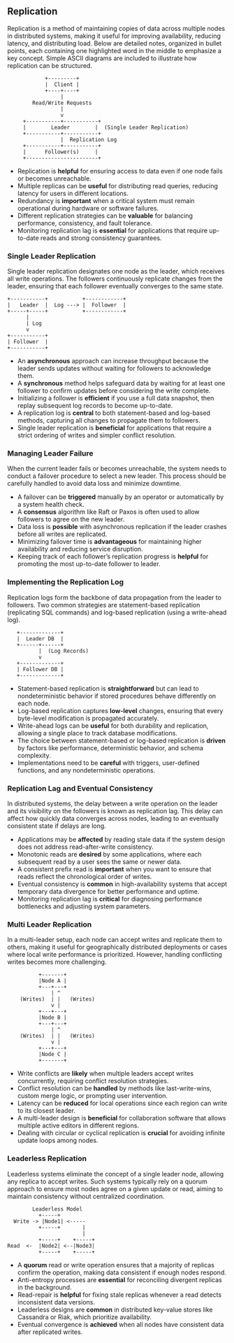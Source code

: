 ## Replication

Replication is a method of maintaining copies of data across multiple nodes in distributed systems, making it useful for improving availability, reducing latency, and distributing load. Below are detailed notes, organized in bullet points, each containing one highlighted word in the middle to emphasize a key concept. Simple ASCII diagrams are included to illustrate how replication can be structured.

```
            +---------+
            |  Client |
            +----+----+
                 |
        Read/Write Requests
                 |
                 v
     +-----------+-----------+     
     |        Leader        |  (Single Leader Replication)
     +-----------+-----------+
                 |  Replication Log
     +-----------+-----------+
     |      Follower(s)     |
     +-----------------------+
```

- Replication is **helpful** for ensuring access to data even if one node fails or becomes unreachable.  
- Multiple replicas can be **useful** for distributing read queries, reducing latency for users in different locations.  
- Redundancy is **important** when a critical system must remain operational during hardware or software failures.  
- Different replication strategies can be **valuable** for balancing performance, consistency, and fault tolerance.  
- Monitoring replication lag is **essential** for applications that require up-to-date reads and strong consistency guarantees.  

### Single Leader Replication

Single leader replication designates one node as the leader, which receives all write operations. The followers continuously replicate changes from the leader, ensuring that each follower eventually converges to the same state.

```
+-----------+           +------------+
|   Leader  |  Log ---> |  Follower  |
+-----+-----+           +------------+
      |                      
      | Log               
      v                      
+-----------+                 
| Follower  |                 
+-----------+                 
```

- An **asynchronous** approach can increase throughput because the leader sends updates without waiting for followers to acknowledge them.  
- A **synchronous** method helps safeguard data by waiting for at least one follower to confirm updates before considering the write complete.  
- Initializing a follower is **efficient** if you use a full data snapshot, then replay subsequent log records to become up-to-date.  
- A replication log is **central** to both statement-based and log-based methods, capturing all changes to propagate them to followers.  
- Single leader replication is **beneficial** for applications that require a strict ordering of writes and simpler conflict resolution.  

### Managing Leader Failure

When the current leader fails or becomes unreachable, the system needs to conduct a failover procedure to select a new leader. This process should be carefully handled to avoid data loss and minimize downtime.

- A failover can be **triggered** manually by an operator or automatically by a system health check.  
- A **consensus** algorithm like Raft or Paxos is often used to allow followers to agree on the new leader.  
- Data loss is **possible** with asynchronous replication if the leader crashes before all writes are replicated.  
- Minimizing failover time is **advantageous** for maintaining higher availability and reducing service disruption.  
- Keeping track of each follower’s replication progress is **helpful** for promoting the most up-to-date follower to leader.  

### Implementing the Replication Log

Replication logs form the backbone of data propagation from the leader to followers. Two common strategies are statement-based replication (replicating SQL commands) and log-based replication (using a write-ahead log).

```
   +-------------+
   |  Leader DB  |
   +------+------+ 
          |  (Log Records) 
          v 
   +-------------+
   | Follower DB |
   +-------------+
```

- Statement-based replication is **straightforward** but can lead to nondeterministic behavior if stored procedures behave differently on each node.  
- Log-based replication captures **low-level** changes, ensuring that every byte-level modification is propagated accurately.  
- Write-ahead logs can be **useful** for both durability and replication, allowing a single place to track database modifications.  
- The choice between statement-based or log-based replication is **driven** by factors like performance, deterministic behavior, and schema complexity.  
- Implementations need to be **careful** with triggers, user-defined functions, and any nondeterministic operations.  

### Replication Lag and Eventual Consistency

In distributed systems, the delay between a write operation on the leader and its visibility on the followers is known as replication lag. This delay can affect how quickly data converges across nodes, leading to an eventually consistent state if delays are long.

- Applications may be **affected** by reading stale data if the system design does not address read-after-write consistency.  
- Monotonic reads are **desired** by some applications, where each subsequent read by a user sees the same or newer data.  
- A consistent prefix read is **important** when you want to ensure that reads reflect the chronological order of writes.  
- Eventual consistency is **common** in high-availability systems that accept temporary data divergence for better performance and uptime.  
- Monitoring replication lag is **critical** for diagnosing performance bottlenecks and adjusting system parameters.  

### Multi Leader Replication

In a multi-leader setup, each node can accept writes and replicate them to others, making it useful for geographically distributed deployments or cases where local write performance is prioritized. However, handling conflicting writes becomes more challenging.

```
          +-------+
          |Node A |
          +---+---+
              | ^ 
    (Writes)  | |   (Writes)
              v |
          +---+---+
          |Node B |
          +---+---+
              | ^
    (Writes)  | |   (Writes)
              v |
          +---+---+
          |Node C |
          +-------+
```

- Write conflicts are **likely** when multiple leaders accept writes concurrently, requiring conflict resolution strategies.  
- Conflict resolution can be **handled** by methods like last-write-wins, custom merge logic, or prompting user intervention.  
- Latency can be **reduced** for local operations since each region can write to its closest leader.  
- A multi-leader design is **beneficial** for collaboration software that allows multiple active editors in different regions.  
- Dealing with circular or cyclical replication is **crucial** for avoiding infinite update loops among nodes.  

### Leaderless Replication

Leaderless systems eliminate the concept of a single leader node, allowing any replica to accept writes. Such systems typically rely on a quorum approach to ensure most nodes agree on a given update or read, aiming to maintain consistency without centralized coordination.

```
        Leaderless Model
          +-----+
  Write -> |Node1| <-----
          +-----+       | 
                        |
          +-----+    +-----+
Read  <-  |Node2| <--|Node3|
          +-----+    +-----+
```

- A **quorum** read or write operation ensures that a majority of replicas confirm the operation, making data consistent if enough nodes respond.  
- Anti-entropy processes are **essential** for reconciling divergent replicas in the background.  
- Read-repair is **helpful** for fixing stale replicas whenever a read detects inconsistent data versions.  
- Leaderless designs are **common** in distributed key-value stores like Cassandra or Riak, which prioritize availability.  
- Eventual convergence is **achieved** when all nodes have consistent data after replicated writes.  
